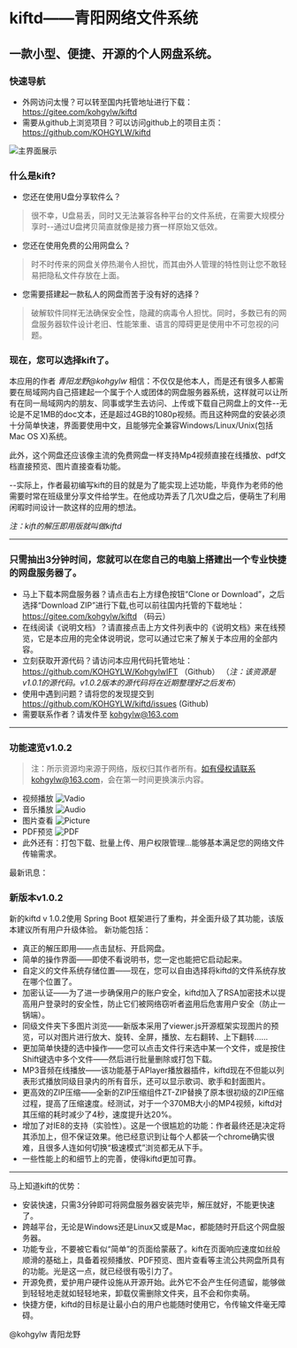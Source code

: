 # kiftd——青阳网络文件系统 #
## 一款小型、便捷、开源的个人网盘系统。 ##

### 快速导航
* 外网访问太慢？可以转至国内托管地址进行下载： https://gitee.com/kohgylw/kiftd 
* 需要从github上浏览项目？可以访问github上的项目主页： https://github.com/KOHGYLW/kiftd

![主界面展示](http://m.qpic.cn/psb?/V102epzF1ea2hN/YQM*9LdIGsq3FUma*dyMnBkJGLUKvtfqsHqEMHpLkNU!/b/dDABAAAAAAAA&bo=pAg4BAAAAAADJ5I!&rf=viewer_4&t=5)

### 什么是kift?
* 您还在使用U盘分享软件么？
> 很不幸，U盘易丢，同时又无法兼容各种平台的文件系统，在需要大规模分享时--通过U盘拷贝简直就像是接力赛一样原始又低效。
* 您还在使用免费的公用网盘么？
> 时不时传来的网盘关停热潮令人担忧，而其由外人管理的特性则让您不敢轻易把隐私文件存放在上面。
* 您需要搭建起一款私人的网盘而苦于没有好的选择？
> 破解软件同样无法确保安全性，隐藏的病毒令人担忧。同时，多数已有的网盘服务器软件设计老旧、性能笨重、语言的障碍更是使用中不可忽视的问题。

### 现在，您可以选择kift了。

本应用的作者 _青阳龙野@kohgylw_ 相信：不仅仅是他本人，而是还有很多人都需要在局域网内自己搭建起一个属于个人或团体的网盘服务器系统，这样就可以让所有在同一局域网内的朋友、同事或学生去访问、上传或下载自己网盘上的文件--无论是不足1MB的doc文本，还是超过4GB的1080p视频。而且这种网盘的安装必须十分简单快速，界面要使用中文，且能够完全兼容Windows/Linux/Unix(包括Mac OS X)系统。

此外，这个网盘还应该像主流的免费网盘一样支持Mp4视频直接在线播放、pdf文档直接预览、图片直接查看功能。

--实际上，作者最初编写kift的目的就是为了能实现上述功能，毕竟作为老师的他需要时常在班级里分享文件给学生。在他成功弄丢了几次U盘之后，便萌生了利用闲暇时间设计一款这样的应用的想法。

_注：kift的解压即用版就叫做kiftd_

-------------------
### 只需抽出3分钟时间，您就可以在您自己的电脑上搭建出一个专业快捷的网盘服务器了。

* 马上下载本网盘服务器？请点击右上方绿色按钮“Clone or Download”，之后选择“Download ZIP”进行下载,也可以前往国内托管的下载地址： https://gitee.com/kohgylw/kiftd （码云）
* 在线阅读《说明文档》？请直接点击上方文件列表中的《说明文档》来在线预览，它是本应用的完全体说明说，您可以通过它来了解关于本应用的全部内容。
* 立刻获取开源代码？请访问本应用代码托管地址：https://github.com/KOHGYLW/KohgylwIFT （Github）
（_注：该资源是v1.0.1的源代码。v1.0.2版本的源代码将在近期整理好之后发布_）
* 使用中遇到问题？请将您的发现提交到 https://github.com/KOHGYLW/kiftd/issues (Github)
* 需要联系作者？请发件至 kohgylw@163.com 

-------------------

### 功能速览v1.0.2
>注：所示资源均来源于网络，版权归其作者所有。如有侵权请联系kohgylw@163.com，会在第一时间更换演示内容。

+ 视频播放
![Vadio](http://m.qpic.cn/psb?/V102epzF1ea2hN/602PtSWxOYx*RglE*LqYtKfcnaneZy98cYUKBg9sk5I!/b/dDEBAAAAAAAA&bo=oQg4BAAAAAADN4c!&rf=viewer_4&t=5)
+ 音乐播放
![Audio](http://m.qpic.cn/psb?/V102epzF1ea2hN/l98HGCikn.RzCU80faplH7hKvsgQEYsYRFzpAN5STHA!/b/dFoAAAAAAAAA&bo=pwg4BAAAAAADN4E!&rf=viewer_4&t=5)
+ 图片查看
![Picture](http://m.qpic.cn/psb?/V102epzF1ea2hN/avVkAHi6Foxk6WDaDpOYM2lpB3RLJhW.sspHbsgN8*c!/b/dGEBAAAAAAAA&bo=ogg4BAAAAAADhzQ!&rf=viewer_4&t=5)
+ PDF预览
![PDF](http://m.qpic.cn/psb?/V102epzF1ea2hN/VQ07hYkhZ96HbBILL14OU.EsOyIM2rImW6hBA4bQpg8!/b/dDMBAAAAAAAA&bo=ngg4BAAAAAADN7g!&rf=viewer_4&t=5)
+ 此外还有：打包下载、批量上传、用户权限管理...能够基本满足您的网络文件传输需求。

最新讯息：
### 新版本v1.0.2
新的kiftd v 1.0.2使用 Spring Boot 框架进行了重构，并全面升级了其功能，该版本建议所有用户升级体验。
新功能包括：
+ 真正的解压即用——点击鼠标、开启网盘。
+ 简单的操作界面——即使不看说明书，您一定也能把它启动起来。
+ 自定义的文件系统存储位置——现在，您可以自由选择将kiftd的文件系统存放在哪个位置了。
+ 加密认证——为了进一步确保用户的账户安全，kiftd加入了RSA加密技术以提高用户登录时的安全性，防止它们被网络窃听者盗用后危害用户安全（防止一锅端）。
+ 同级文件夹下多图片浏览——新版本采用了viewer.js开源框架实现图片的预览，可以对图片进行放大、旋转、全屏，播放、左右翻转、上下翻转……
+ 更加简单快捷的选中操作——您可以点击文件行来选中某一个文件，或是按住Shift键选中多个文件——然后进行批量删除或打包下载。
+ MP3音频在线播放——该功能基于APlayer播放器插件，kiftd现在不但能以列表形式播放同级目录内的所有音乐，还可以显示歌词、歌手和封面图片。
+ 更高效的ZIP压缩——全新的ZIP压缩组件ZT-ZIP替换了原本很初级的ZIP压缩过程，提高了压缩速度。经测试，对于一个370MB大小的MP4视频，kiftd对其压缩的耗时减少了4秒，速度提升达20%。
+ 增加了对IE8的支持（实验性）。这是一个很尴尬的功能：作者最终还是决定将其添加上，但不保证效果。他已经意识到让每个人都装一个chrome确实很难，且很多人连如何切换“极速模式”浏览都无从下手。
+ 一些性能上的和细节上的完善，使得kiftd更加可靠。

-------------------
马上知道kift的优势：
* 安装快速，只需3分钟即可将网盘服务器安装完毕，解压就好，不能更快速了。
* 跨越平台，无论是Windows还是Linux又或是Mac，都能随时开启这个网盘服务器。
* 功能专业，不要被它看似“简单”的页面给蒙蔽了。kift在页面响应速度如丝般顺滑的基础上，具备着视频播放、PDF预览、图片查看等主流公共网盘所具有的功能。光是这一点，就已经很有吸引力了。
* 开源免费，爱护用户硬件设施从开源开始。此外它不会产生任何遗留，能够做到轻轻地走就如轻轻地来，卸载仅需删除文件夹，且不会和你卖萌。
* 快捷方便，kiftd的目标是让最小白的用户也能随时使用它，令传输文件毫无障碍。

@kohgylw 青阳龙野
